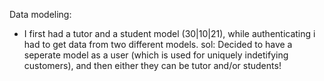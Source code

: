 Data modeling:
- I first had a tutor and a student model (30|10|21), while authenticating i had to get data from two different models.
sol: Decided to have a seperate model as a user (which is used for uniquely indetifying customers), and then either they can be tutor and/or students!
